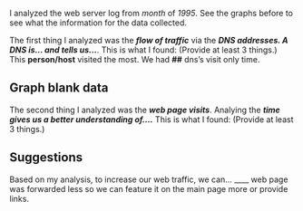 I analyzed the web server log from _month_ of _1995_. See the graphs before to see what the information for the data collected. 



The first thing I analyzed was the ___flow of traffic___ via the ___DNS addresses. A DNS is… and tells us...___. This is what I found: (Provide at least 3 things.) 
This __person/host__ visited the most. 
We had __##__ dns’s visit only time.







## Graph __blank__ data

The second thing I analyzed was the ___web page visits___. Analying the ___time gives us a better understanding of….___ This is what I found: (Provide at least 3 things.) 









## Suggestions
Based on my analysis, to increase our web traffic, we can…
____ web page was forwarded less so we can feature it on the main page more or provide links. 


